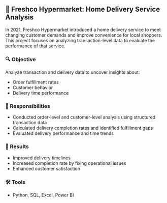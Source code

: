 ## 🛒 Freshco Hypermarket: Home Delivery Service Analysis

In 2021, Freshco Hypermarket introduced a home delivery service to meet changing customer demands and improve convenience for local shoppers. This project focuses on analyzing transaction-level data to evaluate the performance of that service.

### 🔍 Objective
Analyze transaction and delivery data to uncover insights about:
- Order fulfillment rates
- Customer behavior
- Delivery time performance

### 💼 Responsibilities
- Conducted order-level and customer-level analysis using structured transaction data  
- Calculated delivery completion rates and identified fulfillment gaps  
- Evaluated delivery performance and time trends

### 🚀 Results
- Improved delivery timelines  
- Increased completion rate by fixing operational issues  
- Enhanced customer satisfaction

### 🛠️ Tools
- Python, SQL, Excel, Power BI
